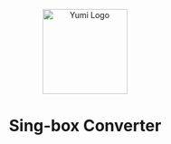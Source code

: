 <p align="center">
  <a href="https://github.com/mayumiwandi">
    <img src="https://github.com/user-attachments/assets/b5feabb7-3f20-4028-9436-e3f3307dd2ae" width="150" alt="Yumi Logo">
  </a>
</p>

<h1 align="center">
Sing-box Converter
</h1>

